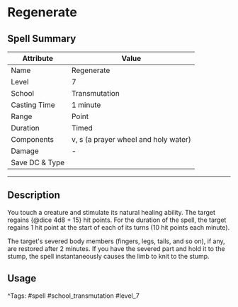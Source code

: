 # Regenerate

## Spell Summary

| Attribute        | Value                  |
|------------------|------------------------|
| Name             | Regenerate                 |
| Level            | 7                |
| School           | Transmutation          |
| Casting Time     | 1 minute              |
| Range            | Point            |
| Duration         | Timed             |
| Components       | v, s (a prayer wheel and holy water)             |
| Damage           | -               |
| Save DC & Type   |              |

---

## Description

You touch a creature and stimulate its natural healing ability. The target regains {@dice 4d8 + 15} hit points. For the duration of the spell, the target regains 1 hit point at the start of each of its turns (10 hit points each minute).

The target's severed body members (fingers, legs, tails, and so on), if any, are restored after 2 minutes. If you have the severed part and hold it to the stump, the spell instantaneously causes the limb to knit to the stump.

## Usage


^Tags: #spell #school_transmutation #level_7